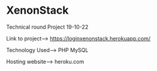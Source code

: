 # XenonStack
Technical round Project
19-10-22

Link to project-->
https://loginxenonstack.herokuapp.com/

Technology Used-->
PHP
MySQL

Hosting website-->
heroku.com
